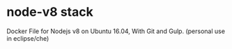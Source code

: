 # node-v8 stack
Docker File for Nodejs v8 on Ubuntu 16.04, With Git and Gulp.
(personal use in eclipse/che)
